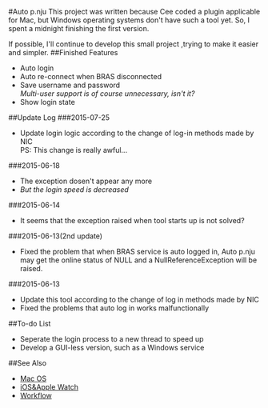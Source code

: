 #Auto p.nju
This project was written because Cee coded a plugin applicable for Mac, but Windows operating systems don't have such a tool yet. So, I spent a midnight finishing the first version.

If possible, I'll continue to develop this small project ,trying to make it easier and simpler.
##Finished Features
* Auto login
* Auto re-connect when BRAS disconnected
* Save username and password  
*Multi-user support is of course unnecessary, isn't it?*
* Show login state

##Update Log
###2015-07-25
* Update login logic according to the change of log-in methods made by NIC  
PS: This change is really awful...

###2015-06-18
* The exception dosen't appear any more
* *But the login speed is decreased*

###2015-06-14
* It seems that the exception raised when tool starts up is not solved?


###2015-06-13(2nd update)
* Fixed the problem that when BRAS service is auto logged in, Auto p.nju may get the online status of NULL and a NullReferenceException will be raised.

###2015-06-13
* Update this tool according to the change of log in methods made by NIC
* Fixed the problems that auto log in works malfunctionally

##To-do List
* Seperate the login process to a new thread to speed up
* Develop a GUI-less version, such as a Windows service

##See Also
* [Mac OS](https://github.com/Cee/PNJU-TodayWidget)
* [iOS&Apple Watch](https://github.com/Cee/PNJU-Watch)
* [Workflow](https://github.com/Cee/PNJU-Workflow)
